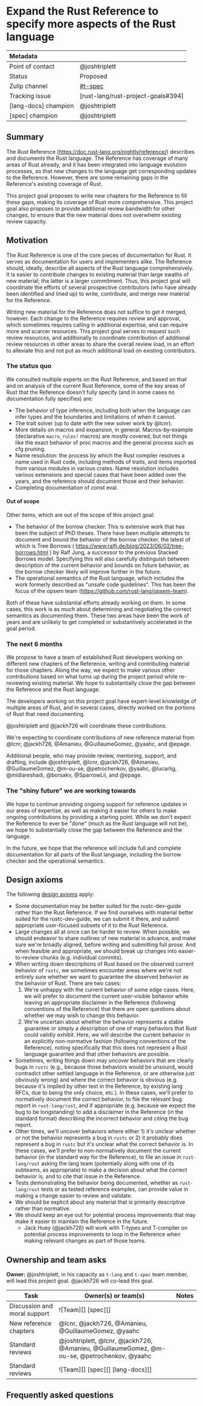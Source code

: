 # Expand the Rust Reference to specify more aspects of the Rust language

| Metadata             |                                    |
| :--                  | :--                                |
| Point of contact     | @joshtriplett                      |
| Status               | Proposed                           |
| Zulip channel        | [#t-spec][channel]                 |
| Tracking issue       | [rust-lang/rust-project-goals#394] |
| [lang-docs] champion | @joshtriplett                      |
| [spec] champion      | @joshtriplett                      |


[channel]: https://rust-lang.zulipchat.com/#narrow/channel/399173-t-spec

## Summary

The Rust Reference (<https://doc.rust-lang.org/nightly/reference/>) describes and
documents the Rust language. The Reference has coverage of many areas of Rust
already, and it has been integrated into language evolution processes, so that
new changes to the language get corresponding updates to the Reference.
However, there are some remaining gaps in the Reference's existing coverage of
Rust.

This project goal proposes to write new chapters for the Reference to fill
these gaps, making its coverage of Rust more comprehensive. This project goal
also proposes to provide additional review bandwidth for other changes, to
ensure that the new material does not overwhelm existing review capacity.

## Motivation

The Rust Reference is one of the core pieces of documentation for Rust. It
serves as documentation for users and implementers alike. The Reference should,
ideally, describe all aspects of the Rust language comprehensively. It is
easier to contribute changes to existing material than large swaths of new
material; the latter is a larger commitment. Thus, this project goal will
coordinate the efforts of several prospective contributors (who have already
been identified and lined up) to write, contribute, and merge new material for
the Reference.

Writing new material for the Reference does not suffice to get it merged,
however. Each change to the Reference requires review and approval, which
sometimes requires calling in additional expertise, and can require more and
scarcer resources. This project goal serves to request such review resources,
and additionally to coordinate contribution of additional review resources in
other areas to share the overall review load, in an effort to alleviate this
and not put as much additional load on existing contributors.

### The status quo

We consulted multiple experts on the Rust Reference, and based on that and on
analysis of the current Rust Reference, some of the key areas of Rust that the
Reference doesn't fully specify (and in some cases no documentation fully
specifies) are:

- The behavior of type inference, including both when the language can infer
  types and the boundaries and limitations of when it cannot.
- The trait solver (up to date with the new solver work by @lcnr). 
- More details on macros and expansion, in general. Macros-by-example
  (declarative `macro_rules!` macros) are mostly covered, but not things like
  the exact behavior of proc macros and the general process such as cfg
  pruning.
- Name resolution: the process by which the Rust compiler resolves a name used
  in Rust code, including methods of traits, and items imported from various
  modules in various crates. Name resolution includes various extensions and
  special cases that have been added over the years, and the reference should
  document those and their behavior.
- Completing documentation of const eval.

#### Out of scope

Other items, which are out of the scope of this project goal:

- The behavior of the borrow checker. This is extensive work that has been the
  subject of PhD theses. There have been multiple attempts to document and
  bound the behavior of the borrow checker, the latest of which is Tree Borrows
  ( <https://www.ralfj.de/blog/2023/06/02/tree-borrows.html> ) by Ralf Jung, a
  successor to the previous Stacked Borrows model. Specifying this will also
  carefully distinguish between description of the current behavior and
  bounds on future behavior, as the borrow checker likely will improve further
  in the future. 
- The operational semantics of the Rust language, which includes the work
  formerly described as "unsafe code guidelines". This has been the focus of
  the opsem team (<https://github.com/rust-lang/opsem-team>).

Both of these have substantial efforts already working on them. In some cases,
this work is as much about determining and negotiating the correct semantics as
documenting them. These two areas have been the work of years and are unlikely
to get completed or substantively accelerated in the goal period.

### The next 6 months

We propose to have a team of established Rust developers working on different
new chapters of the Reference, writing and contributing material for those
chapters. Along the way, we expect to make various other contributions based on
what turns up during the project period while re-reviewing existing material.
We hope to substantially close the gap between the Reference and the Rust language.

The developers working on this project goal have expert-level knowledge of
multiple areas of Rust, and in several cases, directly worked on the portions
of Rust that need documenting.

@joshtriplett and @jackh726 will coordinate these contributions.

We're expecting to coordinate contributions of new reference material from
@lcnr, @jackh726, @Amanieu, @GuillaumeGomez, @yaahc, and @epage.

Additional people, who may provide review, mentoring, support, and drafting,
include @joshtriplett, @lcnr, @jackh726, @Amanieu, @GuillaumeGomez, @m-ou-se,
@petrochenkov, @yaahc, @lucarlig, @midiareshadi, @borsakv, @SparrowLii, and
@epage.

### The "shiny future" we are working towards

We hope to continue providing ongoing support for reference updates in our
areas of expertise, as well as making it easier for others to make ongoing
contributions by providing a starting point. While we don't expect the
Reference to ever be "done" (much as the Rust language will not be), we hope to
substantially close the gap between the Reference and the language.

In the future, we hope that the reference will include full and complete
documentation for all parts of the Rust language, including the borrow checker
and the operational semantics.

## Design axioms

The following [design axioms][da] apply:
* Some documentation may be better suited for the rustc-dev-guide rather than the Rust Reference. If we find ourselves with material better suited for the rustc-dev-guide, we can submit it there, and submit appropriate user-focused subsets of it to the Rust Reference.
* Large changes all at once can be harder to review. When possible, we should endeavor to share outlines of new material in advance, and make sure we're broadly aligned, before writing and submitting full prose. And when feasible and appropriate, we should break up changes into easier-to-review chunks (e.g. individual commits).
* When writing down descriptions of Rust based on the observed current behavior of `rustc`, we sometimes encounter areas where we're not entirely sure whether we want to guarantee the observed behavior as the behavior of Rust. There are two cases:  
  1. We're unhappy with the current behavior of some edge cases. Here, we will prefer to document the current user-visible behavior while leaving an appropriate disclaimer in the Reference (following conventions of the Reference) that there are open questions about whether we may wish to change this behavior.
  2. We're uncertain about whether the behavior represents a stable guarantee or simply a description of one of many behaviors that Rust could validly exhibit. Here, we will describe the current behavior in an explicitly non-normative fashion (following conventions of the Reference), noting specifically that this does not represent a Rust language guarantee and that other behaviors are possible.
* Sometimes, writing things down may uncover behaviors that are clearly bugs in `rustc` (e.g., because those behaviors would be unsound, would contradict other settled language in the Reference, or are otherwise just obviously wrong) and where the correct behavior is obvious (e.g. because it's implied by other text in the Reference, by existing lang RFCs, due to being the only choice, etc.). In these cases, we'll prefer to normatively document the correct behavior, to file the relevant bug report in `rust-lang/rust`, and if appropriate (e.g. because we expect the bug to be longstanding) to add a disclaimer in the Reference (in the standard format) describing the incorrect behavior and citing the bug report.
* Other times, we'll uncover behaviors where either 1) it's unclear whether or not the behavior represents a bug in `rustc` or 2) it probably does represent a bug in `rustc` but it's unclear what the correct behavior is. In these cases, we'll prefer to non-normatively document the current behavior (in the standard way for the Reference), to file an issue in `rust-lang/rust` asking the lang team (potentially along with one of its subteams, as appropriate) to make a decision about what the correct behavior is, and to cite that issue in the Reference.
* Tests demonstrating the behavior being documented, whether as `rust-lang/rust` tests or as tested reference examples, can provide value in making a change easier to review and validate.
* We should be explicit about any material that is primarily descriptive rather than normative.
* We should keep an eye out for potential process improvements that may make it easier to maintain the Reference in the future.
  * Jack Huey (@jackh726) will work with T-types and T-compiler on potential process improvements to loop in the Reference when making relevant changes as part of those teams.

[da]: ../about/design_axioms.md

## Ownership and team asks

**Owner:** @joshtriplett, in his capacity as `t-lang` and `t-spec` team member,
will lead this project goal. @jackh726 will co-lead this goal.

| Task                               | Owner(s) or team(s)            | Notes                           |
|------------------------------------|--------------------------------|---------------------------------|
| Discussion and moral support       | ![Team][] [spec][]             | |
| New reference chapters             | @lcnr, @jackh726, @Amanieu, @GuillaumeGomez, @yaahc | |
| Standard reviews                   | @joshtriplett, @lcnr, @jackh726, @Amanieu, @GuillaumeGomez, @m-ou-se, @petrochenkov, @yaahc | |
| Standard reviews                   | ![Team][] [spec][] [lang-docs][]            | |

## Frequently asked questions
